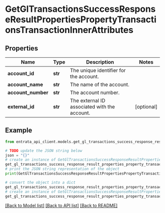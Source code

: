 # GetGlTransactionsSuccessResponseResultPropertiesPropertyTransactionsTransactionInnerAttributes


## Properties

Name | Type | Description | Notes
------------ | ------------- | ------------- | -------------
**account_id** | **str** | The unique identifier for the account. | 
**account_name** | **str** | The name of the account. | 
**account_number** | **str** | The account number. | 
**external_id** | **str** | The external ID associated with the account. | [optional] 

## Example

```python
from entrata_api_client.models.get_gl_transactions_success_response_result_properties_property_transactions_transaction_inner_attributes import GetGlTransactionsSuccessResponseResultPropertiesPropertyTransactionsTransactionInnerAttributes

# TODO update the JSON string below
json = "{}"
# create an instance of GetGlTransactionsSuccessResponseResultPropertiesPropertyTransactionsTransactionInnerAttributes from a JSON string
get_gl_transactions_success_response_result_properties_property_transactions_transaction_inner_attributes_instance = GetGlTransactionsSuccessResponseResultPropertiesPropertyTransactionsTransactionInnerAttributes.from_json(json)
# print the JSON string representation of the object
print(GetGlTransactionsSuccessResponseResultPropertiesPropertyTransactionsTransactionInnerAttributes.to_json())

# convert the object into a dict
get_gl_transactions_success_response_result_properties_property_transactions_transaction_inner_attributes_dict = get_gl_transactions_success_response_result_properties_property_transactions_transaction_inner_attributes_instance.to_dict()
# create an instance of GetGlTransactionsSuccessResponseResultPropertiesPropertyTransactionsTransactionInnerAttributes from a dict
get_gl_transactions_success_response_result_properties_property_transactions_transaction_inner_attributes_from_dict = GetGlTransactionsSuccessResponseResultPropertiesPropertyTransactionsTransactionInnerAttributes.from_dict(get_gl_transactions_success_response_result_properties_property_transactions_transaction_inner_attributes_dict)
```
[[Back to Model list]](../README.md#documentation-for-models) [[Back to API list]](../README.md#documentation-for-api-endpoints) [[Back to README]](../README.md)


